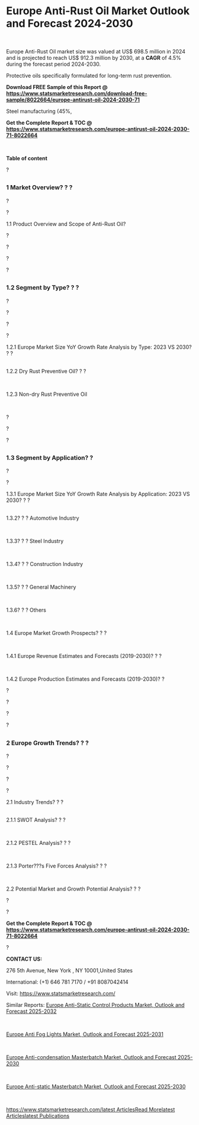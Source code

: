 <h1>Europe Anti-Rust Oil Market Outlook and Forecast 2024-2030</h1><br/><p>Europe Anti-Rust Oil market size was valued at US$ 698.5 million in 2024 and is projected to reach US$ 912.3 million by 2030, at a <strong>CAGR</strong> of 4.5% during the forecast period 2024-2030.</p>
 
 
 
 <p>Protective oils specifically formulated for long-term rust prevention.</p>
 
 
 
 <p><strong>Download FREE Sample of this Report @ <a href="https://www.statsmarketresearch.com/download-free-sample/8022664/europe-antirust-oil-2024-2030-71">https://www.statsmarketresearch.com/download-free-sample/8022664/europe-antirust-oil-2024-2030-71</a></strong></p>
 
 
 
 <p>Steel manufacturing (45%,</p>
 
 
 
 <div><b>Get the Complete Report & TOC @ <a href="https://www.statsmarketresearch.com/europe-antirust-oil-2024-2030-71-8022664">https://www.statsmarketresearch.com/europe-antirust-oil-2024-2030-71-8022664</a></b></div>
 
 
 
 <p><br />
 
 <b>Table of content</b></p>
 
 
 
 <p>? </p>
 
 
 
 <h2><span style="font-size:16px"><strong>1 Market Overview? ? ? </strong></span></h2>
 
 
 
 <p>? </p>
 
 
 
 <p>? </p>
 
 
 
 <p>1.1 Product Overview and Scope of Anti-Rust Oil? </p>
 
 
 
 <p>? </p>
 
 
 
 <p>? </p>
 
 
 
 <p>? </p>
 
 
 
 <p>? </p>
 
 
 
 <h2><strong><span style="font-size:16px">1.2 Segment by Type? ? ? </span></strong></h2>
 
 
 
 <p>? </p>
 
 
 
 <p>? </p>
 
 
 
 <p>? </p>
 
 
 
 <p>? </p>
 
 
 
 <p>1.2.1 Europe Market Size YoY Growth Rate Analysis by Type: 2023 VS 2030? ? ? <br />
 
 <br />
 
 1.2.2 Dry Rust Preventive Oil? ? ? <br />
 
 <br />
 
 1.2.3 Non-dry Rust Preventive Oil<br />
 
 <br />
 
 ? </p>
 
 
 
 <p>? </p>
 
 
 
 <p>? </p>
 
 
 
 <h2><span style="font-size:16px"><strong>1.3 Segment by Application? ? </strong></span></h2>
 
 
 
 <p>? </p>
 
 
 
 <p>? </p>
 
 
 
 <p>1.3.1 Europe Market Size YoY Growth Rate Analysis by Application: 2023 VS 2030? ? ? <br />
 
 <br />
 
 1.3.2? ? ? Automotive Industry<br />
 
 <br />
 
 1.3.3? ? ? Steel Industry<br />
 
 <br />
 
 1.3.4? ? ? Construction Industry<br />
 
 <br />
 
 1.3.5? ? ? General Machinery<br />
 
 <br />
 
 1.3.6? ? ? Others<br />
 
 <br />
 
 1.4 Europe Market Growth Prospects? ? ? <br />
 
 <br />
 
 1.4.1 Europe Revenue Estimates and Forecasts (2019-2030)? ? ? <br />
 
 <br />
 
 1.4.2 Europe Production Estimates and Forecasts (2019-2030)? ? </p>
 
 
 
 <p>? </p>
 
 
 
 <p>? </p>
 
 
 
 <p>? </p>
 
 
 
 <p>? </p>
 
 
 
 <h2><span style="font-size:16px"><strong>2 Europe Growth Trends? ? ? </strong></span></h2>
 
 
 
 <p>? </p>
 
 
 
 <p>? </p>
 
 
 
 <p>? </p>
 
 
 
 <p>? </p>
 
 
 
 <p>2.1 Industry Trends? ? ? <br />
 
 <br />
 
 2.1.1 SWOT Analysis? ? ? <br />
 
 <br />
 
 2.1.2 PESTEL Analysis? ? ? <br />
 
 <br />
 
 2.1.3 Porter???s Five Forces Analysis? ? ? <br />
 
 <br />
 
 2.2 Potential Market and Growth Potential Analysis? ? ? </p>
 
 
 
 <p>? </p>
 
 
 
 <p>? </p>
 
 
 
 <div><b>Get the Complete Report & TOC @ <a href="https://www.statsmarketresearch.com/europe-antirust-oil-2024-2030-71-8022664">https://www.statsmarketresearch.com/europe-antirust-oil-2024-2030-71-8022664</a></b></div>
 
 
 
 <p>? </p>
 
 
 
 <p><b>CONTACT US:</b><br />
 
 276 5th Avenue, New York , NY 10001,United States<br />
 
 International: (+1) 646 781 7170 / +91 8087042414<br />
 
 Visit: <a href="https://www.statsmarketresearch.com/">https://www.statsmarketresearch.com/</a><br />
 
 Similar Reports: <a href="https://www.statsmarketresearch.com/europe-antirust-oil-2024-2030-71-8022664">Europe Anti-Static Control Products Market, Outlook and Forecast 2025-2032</a><br />
 
 <br />
 
 <a href="https://www.statsmarketresearch.com/europe-antirust-oil-2024-2030-71-8022664">Europe Anti Fog Lights Market, Outlook and Forecast 2025-2031</a><br />
 
 <br />
 
 <a href="https://www.statsmarketresearch.com/europe-antirust-oil-2024-2030-71-8022664">Europe Anti-condensation Masterbatch Market, Outlook and Forecast 2025-2030</a><br />
 
 <br />
 
 <a href="https://www.statsmarketresearch.com/europe-antirust-oil-2024-2030-71-8022664">Europe Anti-static Masterbatch Market, Outlook and Forecast 2025-2030</a><br />
 
 <br />
 
 <a href="https://gyeongbokgung.com">https://www.statsmarketresearch.com/</a><a href="https://hallyeomaritime.com">latest Articles</a><a href="https://jingwansa.com">Read More</a><a href="https://nguoiviet.jp/">latest Articles</a><a href="https://www.intelmarketresearch.com/">latest Publications</a></p>
